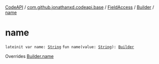 [CodeAPI](../../../index.md) / [com.github.jonathanxd.codeapi.base](../../index.md) / [FieldAccess](../index.md) / [Builder](index.md) / [name](.)

# name

`lateinit var name: `[`String`](https://kotlinlang.org/api/latest/jvm/stdlib/kotlin/-string/index.html)
`fun name(value: `[`String`](https://kotlinlang.org/api/latest/jvm/stdlib/kotlin/-string/index.html)`): `[`Builder`](index.md)

Overrides [Builder.name](../../-named/-builder/name.md)

